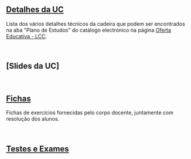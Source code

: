 ## [Detalhes da UC](Info.md)
Lista dos vários detalhes técnicos da cadeira que podem ser encontrados na aba "Plano de Estudos" do catálogo electrónico na página [Oferta Educativa - LCC](https://www.uminho.pt/PT/ensino/oferta-educativa/_layouts/15/UMinho.PortalUM.UI/Pages/CatalogoCursoDetail.aspx?itemId=3851&catId=12).

<br>

## [Slides da UC]

<br>

## [Fichas](fichas/README.md)
Fichas de exercícios fornecidas pelo corpo docente, juntamente com resolução dos alunos.

<br>

## [Testes e Exames](testes/README.md)
